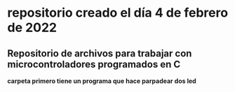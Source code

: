 # repositorio  creado el día 4 de febrero de 2022
## Repositorio de archivos para trabajar con microcontroladores programados en C ##

**carpeta primero tiene un programa que hace parpadear dos led**
